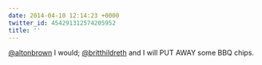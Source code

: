 ```yaml
---
date: 2014-04-10 12:14:23 +0000
twitter_id: 454291312574205952
title: ''
---
```


<!-- Tweet at https://twitter.com/statuses/454282423660851200 is either deleted or protected. -->

[@altonbrown](https://twitter.com/altonbrown) I would; [@britthildreth](https://twitter.com/britthildreth) and I will PUT AWAY some BBQ chips.
